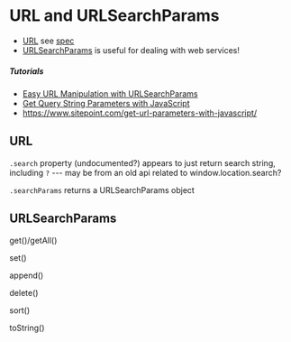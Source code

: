 # URL and URLSearchParams

* [URL](https://developer.mozilla.org/en-US/docs/Web/API/URL) see [spec](https://url.spec.whatwg.org/)
* [URLSearchParams](https://developer.mozilla.org/en-US/docs/Web/API/URLSearchParams) is useful for dealing with web services!

##### Tutorials

* [Easy URL Manipulation with URLSearchParams](https://developers.google.com/web/updates/2016/01/urlsearchparams)
* [Get Query String Parameters with JavaScript](https://davidwalsh.name/query-string-javascript)
* https://www.sitepoint.com/get-url-parameters-with-javascript/


## URL

`.search` property (undocumented?) appears to just return search string, including `?` --- may be from an old api related to window.location.search?

`.searchParams` returns a URLSearchParams object


## URLSearchParams

get()/getAll()

set()

append()

delete()

sort()

toString()

